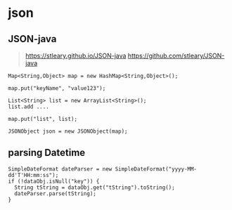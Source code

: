 # json

## JSON-java
> https://stleary.github.io/JSON-java
> https://github.com/stleary/JSON-java


```
Map<String,Object> map = new HashMap<String,Object>();

map.put("keyName", "value123");

List<String> list = new ArrayList<String>();
list.add ....

map.put("list", list);

JSONObject json = new JSONObject(map);

```


## parsing Datetime
```
SimpleDateFormat dateParser = new SimpleDateFormat("yyyy-MM-dd'T'HH:mm:ss");
if (!dataObj.isNull("key")) {
  String tString = dataObj.get("tString").toString();
  dateParser.parse(tString);
}
```
